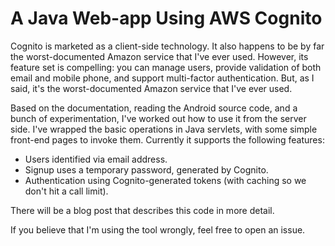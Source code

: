 # A Java Web-app Using AWS Cognito

Cognito is marketed as a client-side technology. It also happens to be by far the worst-documented Amazon service that I've ever used. However, its feature set is compelling: you can manage users, provide validation of both email and mobile phone, and support multi-factor authentication. But, as I said, it's the worst-documented Amazon service that I've ever used.

Based on the documentation, reading the Android source code, and a bunch of experimentation, I've worked out how to use it from the server side. I've wrapped the basic operations in Java servlets, with some simple front-end pages to invoke them. Currently it supports the following features:

* Users identified via email address.
* Signup uses a temporary password, generated by Cognito.
* Authentication using Cognito-generated tokens (with caching so we don't hit a call limit).

There will be a blog post that describes this code in more detail.

If you believe that I'm using the tool wrongly, feel free to open an issue.
